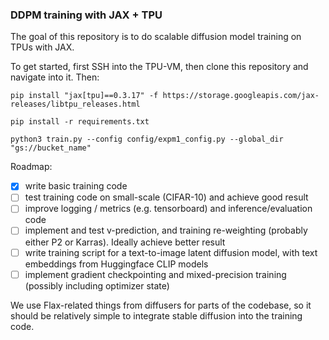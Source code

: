 ### DDPM training with JAX + TPU
The goal of this repository is to do scalable diffusion model training on TPUs with JAX. 

To get started, first SSH into the TPU-VM, then clone this repository and navigate into it. Then:

``pip install "jax[tpu]==0.3.17" -f https://storage.googleapis.com/jax-releases/libtpu_releases.html ``

`` pip install -r requirements.txt ``

``python3 train.py --config config/expm1_config.py --global_dir "gs://bucket_name"``

Roadmap:

- [x] write basic training code
- [ ] test training code on small-scale (CIFAR-10) and achieve good result
- [ ] improve logging / metrics (e.g. tensorboard) and inference/evaluation code
- [ ] implement and test v-prediction, and training re-weighting (probably either P2 or Karras). Ideally achieve better result
- [ ] write training script for a text-to-image latent diffusion model, with text embeddings from Huggingface CLIP models
- [ ] implement gradient checkpointing and mixed-precision training (possibly including optimizer state)

We use Flax-related things from diffusers for parts of the codebase, so it should be relatively simple to integrate stable diffusion into the training code.
